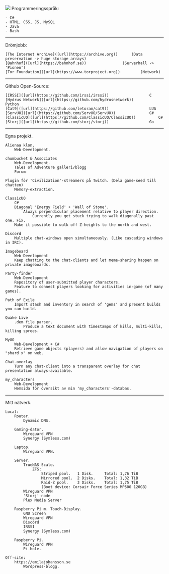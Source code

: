 ![](https://c.tenor.com/PETBj_OJmJUAAAAC/leekspin.gif)
Programmeringsspråk:

	- C#
	- HTML, CSS, JS, MySQL
	- Java
	- Bash
--------------------------------------------------------------------------------------------------------------------
Drömjobb: 

	[The Internet Archive]([url](https://archive.org)) 		(Data preservation -> huge storage arrays)
	[Bahnhof]([url](https://bahnhof.se)) 				(Serverhall -> 'Pionen')
	[Tor Foundation]([url](https://www.torproject.org)) 		(Network)
--------------------------------------------------------------------------------------------------------------------
Github Open-Source:

	[IRSSI]([url](https://github.com/irssi/irssi))					C
	[Hydrus Network]([url](https://github.com/hydrusnetwork))			Python
	[Cat9]([url](https://github.com/letoram/cat9))					LUA
	[ServUO]([url](https://github.com/ServUO/ServUO))				C#
	[ClassicUO]([url](https://github.com/ClassicUO/ClassicUO))			C#
	[Storj]([url](https://github.com/storj/storj))					Go

--------------------------------------------------------------------------------------------------------------------
Egna projekt.

	Alienaa klon.
		Web-Development.
	
	chumbucket & Associates
		Web-Development.
		Tales of Adventure galleri/blogg
		Forum
		
	Plugin för 'Civilization'-streamers på Twitch. (Dela game-seed till chatten)
		Memory-extraction.
	
	ClassicUO
		C#
		Diagonal 'Energy Field' + 'Wall of Stone'.
			Always perpendicular placement relative to player direction.
				Currently you get stuck trying to walk diagonally past one. Fix.
		Make it possible to walk off Z-heights to the north and west.
		
	Discord
		Multiple chat-windows open simultaneously. (Like cascading windows in IRC).					
		
	Imageboard
		Web-Development
		Keep chatting to the chat-clients and let meme-sharing happen on private imageboards.
	
	Party-finder
		Web-Development
		Repository of user-submitted player characters.
		Feature to connect players looking for activities in-game (of many games).
	
	Path of Exile
		Import stash and inventory in search of 'gems' and present builds you can build.			
		
	Quake Live
		.dem file parser.
			Produce a text document with timestamps of kills, multi-kills, killing sprees.			
			
	MyUO
		Web-Development + C#
		Retrieve game objects (players) and allow navigation of players on "shard x" on web.
		
	Chat-overlay
		Turn any chat-client into a transparent overlay for chat presentation always-available.	
		
	my_characters
		Web-Development
		Hemsida för översikt av min 'my_characters'-databas.
--------------------------------------------------------------------------------------------------------------------
Mitt nätverk.

	Local:
		Router.
			Dynamic DNS.
	
		Gaming-dator.
			Wireguard VPN
			Synergy (Symless.com)
			
		Laptop.
			Wireguard VPN.
			
		Server.
			TrueNAS Scale.
				ZFS:
					Striped pool. 	1 Disk. 	Total: 1,76 TiB
					Mirrored pool. 	2 Disks. 	Total: 1,32 TiB
					Raid-Z pool. 	3 Disks. 	Total: 1,75 TiB
					(Boot device: Corsair Force Series MP500 120GB)
			Wireguard VPN
			'Storj'-node
			Plex Media Server
			
		Raspberry Pi m. Touch-Display.
			GNU Screen
			Wireguard VPN
			Discord
			IRSSI
			Synergy (Symless.com)
			
		Raspberry Pi.
			Wireguard VPN
			Pi-hole.
		
	Off-site:
		https://emilajohansson.se
			Wordpress-blogg.

